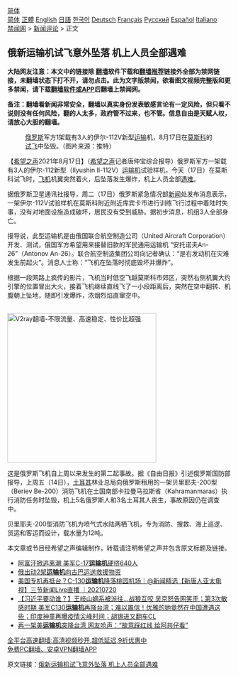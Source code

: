  <!-- 面包屑导航 --> <div class="breadcrumb"><!-- GTranslate: https://gtranslate.io/ -->  <div class="switcher notranslate">  <div class="selected">  <a href="#" onclick="return false;"> 简体</a>  </div>  <div class="option">  <a href="https://www.bannedbook.org" onclick="doGTranslate('zh-CN|zh-CN');jQuery('div.switcher div.selected a').html(jQuery(this).html());return false;" title="简体中文" class="nturl selected"> 简体</a>  <a href="https://www.bannedbook.org/zh-tw/" onclick="doGTranslate('zh-CN|zh-TW');jQuery('div.switcher div.selected a').html(jQuery(this).html());return false;" title="繁體中文" class="nturl"> 正體</a>  <a href="https://www.bannedbook.org/en/" onclick="doGTranslate('zh-CN|en');jQuery('div.switcher div.selected a').html(jQuery(this).html());return false;" title="English" class="nturl"> English</a>  <a href="https://www.bannedbook.org/ja/" onclick="doGTranslate('zh-CN|ja');jQuery('div.switcher div.selected a').html(jQuery(this).html());return false;" title="日本語" class="nturl"> 日語</a>  <a href="https://www.bannedbook.org/ko/" onclick="doGTranslate('zh-CN|ko');jQuery('div.switcher div.selected a').html(jQuery(this).html());return false;" title="한국어" class="nturl"> 한국어</a>  <a href="https://www.bannedbook.org/de/" onclick="doGTranslate('zh-CN|de');jQuery('div.switcher div.selected a').html(jQuery(this).html());return false;" title="Deutsch" class="nturl"> Deutsch</a>  <a href="https://www.bannedbook.org/fr/" onclick="doGTranslate('zh-CN|fr');jQuery('div.switcher div.selected a').html(jQuery(this).html());return false;" title="Français" class="nturl"> Français</a>  <a href="https://www.bannedbook.org/ru/" onclick="doGTranslate('zh-CN|ru');jQuery('div.switcher div.selected a').html(jQuery(this).html());return false;" title="Русский" class="nturl"> Русский</a>  <a href="https://www.bannedbook.org/es/" onclick="doGTranslate('zh-CN|es');jQuery('div.switcher div.selected a').html(jQuery(this).html());return false;" title="Español" class="nturl"> Español</a>  <a href="https://www.bannedbook.org/it/" onclick="doGTranslate('zh-CN|it');jQuery('div.switcher div.selected a').html(jQuery(this).html());return false;" title="Italiano" class="nturl"> Italiano</a>  </div>  </div>      <div class='breadcrumb-sub'><!-- Breadcrumb NavXT 6.3.0 --> <a href="https://www.bannedbook.org/" class="home">禁闻网</a> &gt; <a href="https://www.bannedbook.org/bnews/comments/" class="category">新闻评论</a> &gt; 正文</div></div><h2>俄新运输机试飞意外坠落 机上人员全部遇难</h2> <p class="notice"><b>大陆网友注意：本文中的链接除 <a href="https://github.com/bannedbook/fanqiang" >翻墙</a>软件下载和<a href="https://github.com/killgcd/justmysocks/blob/master/README.md">翻墙推荐</a>链接外全部为禁网链接，未翻墙状态下打不开，请勿点击。此为文字版禁闻，欲看图文视频完整版和更多禁闻，请下载<a href="https://github.com/bannedbook/fanqiang">翻墙软件或APP</a>后翻墙上禁闻网。</p><p>备注：翻墙看新闻非常安全，翻墙以真实身份发表敏感言论有一定风险，但只看不说则没有任何风险，翻的人太多，政府管不过来，也不管。信息自由是天赋人权，请放心大胆的翻墙。</b></p>  <div class="entry"> <figure> <p><figcaption><a href="https://www.bannedbook.org/bnews/tag/%e4%bf%84%e7%bd%97%e6%96%af/" class="st_tag internal_tag" rel="tag" title="标签 俄罗斯 下的日志">俄罗斯</a>军方1架载有3人的伊尔-112V新型<a href="https://www.bannedbook.org/bnews/tag/%E8%BF%90%E8%BE%93/" class="st_tag internal_tag" rel="tag" title="标签 运输 下的日志">运输</a>机，8月17日在<a href="https://www.bannedbook.org/bnews/tag/%e8%8e%ab%e6%96%af%e7%a7%91/" class="st_tag internal_tag" rel="tag" title="标签 莫斯科 下的日志">莫斯科</a>的<a href="https://www.bannedbook.org/bnews/tag/%E8%AF%95%E9%A3%9E/" class="st_tag internal_tag" rel="tag" title="标签 试飞 下的日志">试飞</a>中坠毁。（图片来源：推特）</figcaption></figure> <p>【<span class='wp_keywordlink_affiliate'><a href="https://www.soundofhope.org" title="希望之声" target="_blank">希望之声</a></span>2021年8月17日】（<a href="https://www.bannedbook.org/bnews/tag/%e5%b8%8c%e6%9c%9b%e4%b9%8b%e5%a3%b0/" class="st_tag internal_tag" rel="tag" title="标签 希望之声 下的日志">希望之声</a>记者唐仲宝综合报导）俄罗斯军方一架载有3人的伊尔-112新型（Ilyushin Il-112V）<a href="https://www.bannedbook.org/bnews/tag/%e8%bf%90%e8%be%93%e6%9c%ba/" class="st_tag internal_tag" rel="tag" title="标签 运输机 下的日志">运输机</a>试验样机，今天（17日）在莫斯科试飞时，<a href="https://www.bannedbook.org/bnews/tag/%e9%a3%9e%e6%9c%ba/" class="st_tag internal_tag" rel="tag" title="标签 飞机 下的日志">飞机</a>机翼突然着火，后坠落发生爆炸，机上人员全部<a href="https://www.bannedbook.org/bnews/tag/%E9%81%87%E9%9A%BE/" class="st_tag internal_tag" rel="tag" title="标签 遇难 下的日志">遇难</a>。</p> <p>据俄罗斯卫星通讯社报导，周二（17日）俄罗斯紧急情况部<span class='wp_keywordlink_affiliate'><a href="https://www.bannedbook.org/" title="新闻">新闻</a></span>处发布消息表示，一架伊尔-112V试验样机在莫斯科附近附近库宾卡市进行训练飞行过程中着陆时失事，没有对地面设施造成破坏，居民没有受到威胁。据初步消息，机组3人全部身亡。</p>  <p>报导说，此型运输机是由俄国联合航空制造公司（United Aircraft Corporation）开发、测试，俄国军方希望用来接替旧款的军民通用运输机 “安托诺夫An-26”（Antonov An-26）。联合航空制造集团公司向记者确认：“是右发动机在灾难发生前起火”。消息人士称：“飞机在坠落时彻底毁坏并爆炸”。</p> <p>根据一段网路上疯传的影片，飞机当时低空飞越莫斯科市郊区，突然右侧机翼大约引擎的位置冒出大火，接着飞机继续直线飞了一小段距离后，突然在空中翻转、机腹朝上坠地，随即引发爆炸，浓烟烈焰直窜空中。</p>  <p><br/><a href="https://github.com/bannedbook/fanqiang/wiki/V2ray%E6%9C%BA%E5%9C%BA"><img src="https://raw.githubusercontent.com/bannedbook/fanqiang/master/v2ss/images/v2free.jpg" width="336" alt="V2ray翻墙-不限流量、高速稳定、性价比超强"></a><br/></p> <p>这是俄罗斯飞机自上周以来发生的第二起事故。据《自由日报》引述俄罗斯国防部报导，上周五（14日），<a href="https://www.bannedbook.org/bnews/tag/%e5%9c%9f%e8%80%b3%e5%85%b6/" class="st_tag internal_tag" rel="tag" title="标签 土耳其 下的日志">土耳其</a>林业总局向俄罗斯租用的一架贝里耶夫-200型（Beriev Be-200）消防飞机在土国南部卡拉曼马拉斯省（Kahramanmaras）执行消防任务时坠毁，机上5名俄罗斯人和3名土耳其人丧生，事故原因仍在调查中。</p>  <p>贝里耶夫-200型消防飞机为喷气式水陆两栖飞机，专为消防、搜救、海上巡逻、货运和客运而设计，载水量为12吨。</p> <p>本文章或节目经希望之声编辑制作，转载请注明希望之声并包含原文标题及链接。 </p>  <ul class='op-related-articles' title='相关阅读'> <li><a href='https://www.bannedbook.org/bnews/bannedvideo/20210817/1607947.html' target='_blank'>阿富汗掀逃离潮 美军C-17<b>运输机</b>硬挤640人</a></li> <li><a href='https://www.bannedbook.org/bnews/baitai/20210725/1593817.html' target='_blank'>俄出动2架<b>运输机</b>向古巴运送救援物资</a></li> <li><a href='https://www.bannedbook.org/bnews/bannedvideo/20210720/1590518.html' target='_blank'>美国专机再抵台？C-130<b>运输机</b>降落桃园机场｜@新闻精选【新唐人亚太电视】三节新闻Live直播 ｜20210720</a></li> <li><a href='https://www.bannedbook.org/bnews/bannedvideo/20210720/1590382.html' target='_blank'>【习近平要动谁？】王岐山嫡系被派往...战狼互咬 吴京怒告网笑歪；第3次敏感时期 美军C130<b>运输机</b>再降台湾；难以置信！优雅的她竟然在中国遭遇这些；印度神童再曝疫情尖峰时间；胡锡进又翻车CL</a></li> <li><a href='https://www.bannedbook.org/bnews/comments/20210719/1590092.html' target='_blank'>再一架美<b>运输机</b>突降台湾 网友呛声：“故意踩红线 给阿共仔看”</a></li> </ul> <p class="texttj"> <a href="https://github.com/bannedbook/fanqiang/wiki/V2ray%E6%9C%BA%E5%9C%BA" target="_blank">全平台高速翻墙:高清视频秒开,超低延迟,9折优惠中</a><br/> <a href="https://github.com/bannedbook/fanqiang/wiki/%E7%A6%81%E9%97%BB%E7%BD%91%E5%AE%89%E5%8D%93%E7%BF%BB%E5%A2%99%E6%96%B0%E9%97%BBAPP" target="_blank">免费PC翻墙、安卓VPN翻墙APP</a></p><p>原文链接：<a class="src_link"  href="https://www.soundofhope.org/post/536180" target="_blank">俄新运输机试飞意外坠落 机上人员全部遇难</a></p><a name='sharetosocial'></a>  <div style="margin-bottom:5px;padding-bottom:5px;clear:both"> <div id="archive-pix-1" class="banner-ads"> <!-- AuctionX Display platform tag START --> <div id="26318x728x90x621x_ADSLOT2" clicktrack="%%CLICK_URL_ESC%%"></div> <!-- AuctionX Display platform tag END --> </div> <div id="archive-pix-2" class="banner-ads"> <!-- AuctionX Display platform tag START --> <div id="26315x300x250x621x_ADSLOT2" clicktrack="%%CLICK_URL_ESC%%"></div> <!-- AuctionX Display platform tag END --> </div> </div>  <div id="archive-pix-1" class="banner-ads"> <!-- AuctionX Display platform tag START --> <div id="26318x728x90x621x_ADSLOT3" clicktrack="%%CLICK_URL_ESC%%"></div> <!-- AuctionX Display platform tag END --> </div> </div><!--END ENTRY--> 